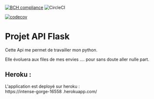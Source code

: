[![BCH compliance](https://bettercodehub.com/edge/badge/TheNoobProgrammeur/api_flask?branch=master)](https://bettercodehub.com/)
![CircleCI](https://circleci.com/gh/TheNoobProgrammeur/api_flask.svg?style=svg)

[![codecov](https://codecov.io/gh/TheNoobProgrammeur/api_flask/branch/master/graph/badge.svg)](https://codecov.io/gh/TheNoobProgrammeur/api_flask)


# Projet API Flask

Cette Api me permet de travailler mon python.

Elle évoluera aux files de mes envies .... pour sans doute aller nulle part.

## Heroku :

L'application est deployé sur heroku :  
https://intense-gorge-16558
.herokuapp.com/
